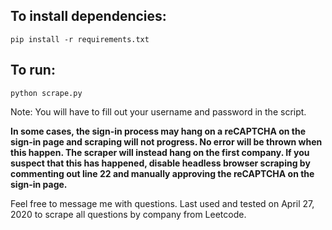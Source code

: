 ## To install dependencies:
`pip install -r requirements.txt`

## To run:
`python scrape.py`

Note: You will have to fill out your username and password in the script.

**In some cases, the sign-in process may hang on a reCAPTCHA on the sign-in page and scraping will not progress. No error will be thrown when this happen. The scraper will instead hang on the first company. If you suspect that this has happened, disable headless browser scraping by commenting out line 22 and manually approving the reCAPTCHA on the sign-in page.**

Feel free to message me with questions. Last used and tested on April 27, 2020 to scrape all questions by company from Leetcode.
